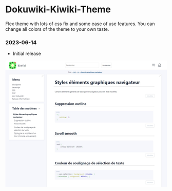 # Dokuwiki-Kiwiki-Theme

Flex theme with lots of css fix and some ease of use features. You can change all colors of the theme to your own taste.

### 2023-06-14
- Initial release

![kiwiki_screenshot](./kiwiki_screenshot.jpg)
